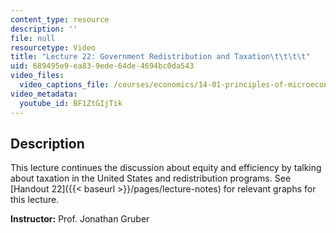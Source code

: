 ```yaml
---
content_type: resource
description: ''
file: null
resourcetype: Video
title: "Lecture 22: Government Redistribution and Taxation\t\t\t\t"
uid: 689495e9-ea83-9ede-64de-4694bc0da543
video_files:
  video_captions_file: /courses/economics/14-01-principles-of-microeconomics-fall-2018/lecture-videos/lec-22-redistribution-taxation/BF1ZtGIjTik.vtt
video_metadata:
  youtube_id: BF1ZtGIjTik
---
```


Description
-----------

This lecture continues the discussion about equity and efficiency by talking about taxation in the United States and redistribution programs. See [Handout 22]({{< baseurl >}}/pages/lecture-notes) for relevant graphs for this lecture.

**Instructor:** Prof. Jonathan Gruber
